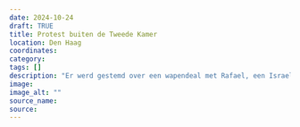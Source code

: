 ```yaml
---
date: 2024-10-24
draft: TRUE
title: Protest buiten de Tweede Kamer
location: Den Haag
coordinates: 
category: 
tags: []
description: "Er werd gestemd over een wapendeal met Rafael, een Israelisch bedrijf. Buiten de ingang van de Tweede Kamer zaten demonstranten rond 13:00. Even later werden ze door de poltiie richting het Malieveld gedreven. "
image: 
image_alt: ""
source_name: 
source: 
---
```

